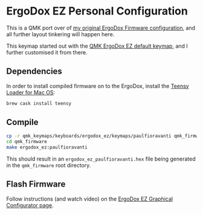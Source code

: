 # ErgoDox EZ Personal Configuration

This is a QMK port over of [my original ErgoDox Firmware configuration][], and
all further layout tinkering will happen here.

This keymap started out with the [QMK ErgoDox EZ default keymap][], and I
further customised it from there.

## Dependencies

In order to install compiled firmware on to the ErgoDox, install the
[Teensy Loader for Mac OS][]:

```sh
brew cask install teensy
```

## Compile

```sh
cp -r qmk_keymaps/keyboards/ergodox_ez/keymaps/paulfioravanti qmk_firmware/keyboards/ergodox_ez/keymaps
cd qmk_firmware
make ergodox_ez:paulfioravanti
```

This should result in an `ergodox_ez_paulfioravanti.hex` file being generated
in the `qmk_firmware` root directory.

## Flash Firmware

Follow instructions (and watch video) on the
[ErgoDox EZ Graphical Configurator page][].

[ErgoDox EZ Graphical Configurator page]: https://ergodox-ez.com/pages/graphical-configurator
[my original ErgoDox Firmware configuration]: https://github.com/paulfioravanti/ergodox-firmware/blob/custom-layout/firmware/keyboard/ergodox/layout/custom-layout.c
[QMK ErgoDox EZ default keymap]: https://github.com/qmk/qmk_firmware/blob/master/keyboards/ergodox_ez/keymaps/default/keymap.c
[Teensy Loader for Mac OS]: https://pjrc.com/teensy/loader_mac.html
